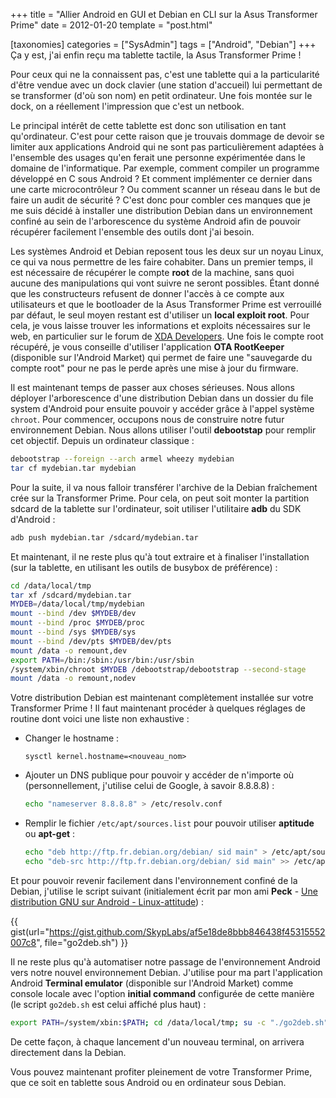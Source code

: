 +++
title = "Allier Android en GUI et Debian en CLI sur la Asus Transformer Prime"
date = 2012-01-20
template = "post.html"

[taxonomies]
categories = ["SysAdmin"]
tags = ["Android", "Debian"]
+++
Ça y est, j'ai enfin reçu ma tablette tactile, la Asus Transformer Prime !

Pour ceux qui ne la connaissent pas, c'est une tablette qui a la particularité
d'être vendue avec un dock clavier (une station d'accueil) lui permettant de se
transformer (d'où son nom) en petit ordinateur. Une fois montée sur le dock, on
a réellement l'impression que c'est un netbook.

Le principal intérêt de cette tablette est donc son utilisation en tant
qu'ordinateur. C'est pour cette raison que je trouvais dommage de devoir se
limiter aux applications Android qui ne sont pas particulièrement adaptées à
l'ensemble des usages qu'en ferait une personne expérimentée dans le domaine de
l'informatique. Par exemple, comment compiler un programme développé en C sous
Android ? Et comment implémenter ce dernier dans une carte microcontrôleur ? Ou
comment scanner un réseau dans le but de faire un audit de sécurité ? C'est donc
pour combler ces manques que je me suis décidé à installer une distribution
Debian dans un environnement confiné au sein de l'arborescence du système
Android afin de pouvoir récupérer facilement l'ensemble des outils dont j'ai
besoin.

<!-- more -->

Les systèmes Android et Debian reposent tous les deux sur un noyau Linux, ce qui
va nous permettre de les faire cohabiter. Dans un premier temps, il est
nécessaire de récupérer le compte **root** de la machine, sans quoi aucune des
manipulations qui vont suivre ne seront possibles. Étant donné que les
constructeurs refusent de donner l'accès à ce compte aux utilisateurs et que le
bootloader de la Asus Transformer Prime est verrouillé par défaut, le seul moyen
restant est d'utiliser un **local exploit root**. Pour cela, je vous laisse
trouver les informations et exploits nécessaires sur le web, en particulier sur
le forum de [XDA Developers][xda-developers-root]. Une fois le compte root
récupéré, je vous conseille d'utiliser l'application **OTA RootKeeper**
(disponible sur l'Android Market) qui permet de faire une "sauvegarde du compte
root" pour ne pas le perde après une mise à jour du firmware.

Il est maintenant temps de passer aux choses sérieuses. Nous allons déployer
l'arborescence d'une distribution Debian dans un dossier du file system
d'Android pour ensuite pouvoir y accéder grâce à l'appel système `chroot`. Pour
commencer, occupons nous de construire notre futur environnement Debian. Nous
allons utiliser l'outil **debootstap** pour remplir cet objectif. Depuis un
ordinateur classique :

```bash
debootstrap --foreign --arch armel wheezy mydebian
tar cf mydebian.tar mydebian
```

Pour la suite, il va nous falloir transférer l'archive de la Debian fraîchement
crée sur la Transformer Prime. Pour cela, on peut soit monter la partition
sdcard de la tablette sur l'ordinateur, soit utiliser l'utilitaire **adb** du
SDK d'Android :

```bash
adb push mydebian.tar /sdcard/mydebian.tar
```

Et maintenant, il ne reste plus qu'à tout extraire et à finaliser l'installation
(sur la tablette, en utilisant les outils de busybox de préférence) :

```bash
cd /data/local/tmp
tar xf /sdcard/mydebian.tar
MYDEB=/data/local/tmp/mydebian
mount --bind /dev $MYDEB/dev
mount --bind /proc $MYDEB/proc
mount --bind /sys $MYDEB/sys
mount --bind /dev/pts $MYDEB/dev/pts
mount /data -o remount,dev
export PATH=/bin:/sbin:/usr/bin:/usr/sbin
/system/xbin/chroot $MYDEB /debootstrap/debootstrap --second-stage
mount /data -o remount,nodev
```

Votre distribution Debian est maintenant complètement installée sur votre
Transformer Prime ! Il faut maintenant procéder à quelques réglages de routine
dont voici une liste non exhaustive :

* Changer le hostname :

    ```
    sysctl kernel.hostname=<nouveau_nom>
    ```

* Ajouter un DNS publique pour pouvoir y accéder de n'importe où
  (personnellement, j'utilise celui de Google, à savoir 8.8.8.8) :

    ```bash
    echo "nameserver 8.8.8.8" > /etc/resolv.conf
    ```

* Remplir le fichier `/etc/apt/sources.list` pour pouvoir utiliser **aptitude**
  ou **apt-get** :

    ```bash
    echo "deb http://ftp.fr.debian.org/debian/ sid main" > /etc/apt/sources.list
    echo "deb-src http://ftp.fr.debian.org/debian/ sid main" >> /etc/apt/sources.list
    ```

Et pour pouvoir revenir facilement dans l'environnement confiné de la Debian,
j'utilise le script suivant (initialement écrit par mon ami **Peck** - [Une
distribution GNU sur Android - Linux-attitude][linux-attitude-article]) :

{{ gist(url="https://gist.github.com/SkypLabs/af5e18de8bbb846438f45315552007c8",
file="go2deb.sh") }}

Il ne reste plus qu'à automatiser notre passage de l'environnement Android vers
notre nouvel environnement Debian. J'utilise pour ma part l'application Android
**Terminal emulator** (disponible sur l'Android Market) comme console locale
avec l'option **initial command** configurée de cette manière (le script
`go2deb.sh` est celui affiché plus haut) :

```bash
export PATH=/system/xbin:$PATH; cd /data/local/tmp; su -c "./go2deb.sh"
```

De cette façon, à chaque lancement d'un nouveau terminal, on arrivera
directement dans la Debian.

Vous pouvez maintenant profiter pleinement de votre Transformer Prime, que ce
soit en tablette sous Android ou en ordinateur sous Debian.

 [xda-developers-root]: https://www.xda-developers.com/root/ "How to Root Any Device - XDA Developers"
 [linux-attitude-article]: http://linux-attitude.fr/post/une-distribution-gnu-sur-android#more-1380 "Une distribution GNU sur Android - Linux Attitude"
